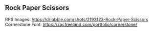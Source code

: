 ## Rock Paper Scissors
RPS Images: https://dribbble.com/shots/2193123-Rock-Paper-Scissors
Cornerstone Font: https://zacfreeland.com/portfolio/cornerstone/